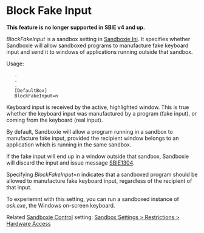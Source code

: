 # Block Fake Input

**This feature is no longer supported in SBIE v4 and up.**


_BlockFakeInput_ is a sandbox setting in [Sandboxie Ini](SandboxieIni.md). It specifies whether Sandboxie will allow sandboxed programs to manufacture fake keyboard input and send it to windows of applications running outside that sandbox.

Usage:

```
   .
   .
   .
   [DefaultBox]
   BlockFakeInput=n
```

Keyboard input is received by the active, highlighted window. This is true whether the keyboard input was manufactured by a program (fake input), or coming from the keyboard (real input).

By default, Sandboxie will allow a program running in a sandbox to manufacture fake input, provided the recipient window belongs to an application which is running in the same sandbox.

If the fake input will end up in a window outside that sandbox, Sandboxie will discard the input and issue message [SBIE1304](SBIE1304.md).

Specifying _BlockFakeInput=n_ indicates that a sandboxed program should be allowed to manufacture fake keyboard input, regardless of the recipient of that input.

To experiemnt with this setting, you can run a sandboxed instance of _osk.exe_, the Windows on-screen keyboard.

Related [Sandboxie Control](SandboxieControl.md) setting: [Sandbox Settings > Restrictions > Hardware Access](RestrictionsSettings#hardware)
